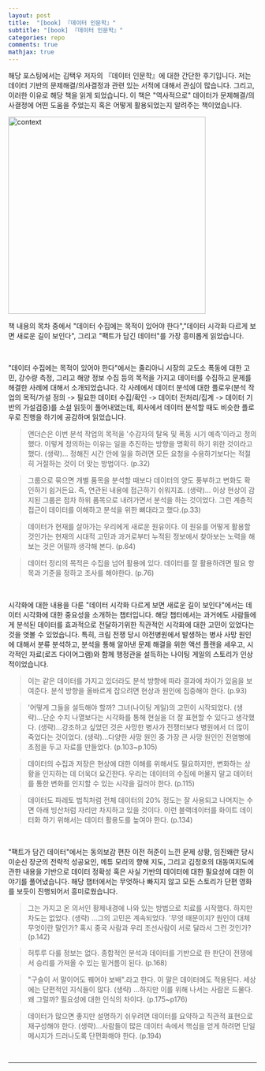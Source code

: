 ```yaml
---
layout: post
title:  "[book] 『데이터 인문학』"
subtitle: "[book] 『데이터 인문학』"
categories: repo
comments: true
mathjax: true
---
```


해당 포스팅에서는 김택우 저자의 『데이터 인문학』에 대한 간단한 후기입니다.
저는 데이터 기반의 문제해결/의사결정과 관련 있는 서적에 대해서 관심이 많습니다.
그리고, 이러한 이유로 해당 책을 읽게 되었습니다.
이 책은 "역사적으로" 데이터가 문제해결/의사결정에 어떤 도움을 주었는지 혹은 어떻게 활용되었는지 알려주는 책이었습니다.

<img width="400" alt="context" src="https://user-images.githubusercontent.com/53929665/180629582-24107768-1a37-491d-af67-8cd90dc108ba.jpg">

<br>

책 내용의 목차 중에서 "데이터 수집에는 목적이 있어야 한다","데이터 시각화 다르게 보면 새로운 길이 보인다", 그리고 "팩트가 담긴 데이터"를 가장 흥미롭게 읽었습니다.

<br>

"데이터 수집에는 목적이 있어야 한다"에서는 줄리아니 시장의 교도소 폭동에 대한 고민, 강수량 측정, 그리고 해양 정보 수집 등의 목적을 가지고 데이터를 수집하고 문제를 해결한 사례에 대해서 소개되었습니다.
각 사례에서 데이터 분석에 대한 플로우(분석 작업의 목적/가설 정의 -> 필요한 데이터 수집/확인 -> 데이터 전처리/집계 -> 데이터 기반의 가설검증)를 소설 읽듯이 풀어내었는데, 
회사에서 데이터 분석할 때도 비슷한 플로우로 진행을 하기에 공감하며 읽었습니다.

> 앤더슨은 이번 분석 작업의 목적을 '수감자의 탈옥 및 폭동 시기 예측'이라고 정의했다.
> 이렇게 정의하는 이유는 일을 추진하는 방향을 명확히 하기 위한 것이라고 했다.
> (생략)... 정해진 시간 안에 일을 하려면 모든 요청을 수용하기보다는 적절히 거절하는 것이 더 맞는 방법이다. (p.32)

> 그룹으로 묶으면 개별 품목을 분석할 때보다 데이터의 양도 풍부하고 변화도 확인하기 쉽거든요. 즉, 연관된 내용에 접근하기 쉬워지죠. 
> (생략)... 이상 현상이 감지된 그룹은 점차 하위 품목으로 내려가면서 분석을 하는 것이었다.
> 그런 계층적 접근이 데이터를 이해하고 분석을 위한 뼈대라고 했다.(p.33)

> 데이터가 현재를 살아가는 우리에게 새로운 원유이다. 
> 이 원유를 어떻게 활용할 것인가는 현재의 시대적 고민과 과거로부터 누적된 정보에서 찾아보는 노력을 해 보는 것은 어떨까 생각해 본다. (p.64)

> 데이터 정리의 목적은 수집을 넘어 활용에 있다.
> 데이터를 잘 활용하려면 필요 항목과 기준을 정하고 조사를 해야한다. (p.76)

<br>

시각화에 대한 내용을 다룬 "데이터 시각화 다르게 보면 새로운 길이 보인다"에서는 데이터 시각화에 대한 중요성을 소개하는 챕터입니다.
해당 챕터에서는 과거에도 사람들에게 분석된 데이터를 효과적으로 전달하기위한 직관적인 시각화에 대한 고민이 있었다는 것을 엿볼 수 있었습니다.
특히, 크림 전쟁 당시 야전병원에서 발생하는 병사 사망 원인에 대해서 분류 분석하고, 
분석을 통해 알아낸 문제 해결을 위한 액션 플랜을 세우고,
시각적인 자료(로즈 다이어그램)와 함께 행정관을 설득하는 나이팅 게일의 스토리가 인상적이었습니다.

> 이는 같은 데이터를 가지고 있더라도 분석 방향에 따라 결과에 차이가 있음을 보여준다. 분석 방향을 올바르게 잡으려면 현상과 원인에 집중해야 한다. (p.93)

> '어떻게 그들을 설득해야 할까? 그녀(나이팅 게일)의 고민이 시작되었다. 
> (생략)...단순 수치 나열보다는 시각화를 통해 현실을 더 잘 표현할 수 있다고 생각했다. 
> (생략)...강조하고 싶었던 것은 사망한 병사가 전쟁터보다 병원에서 더 많이 죽었다는 것이었다.
> (생략)...다양한 사망 원인 중 가장 큰 사망 원인인 전염병에 초점을 두고 자료를 만들었다. (p.103~p.105)

> 데이터의 수집과 저장은 현상에 대한 이해를 위해서도 필요하지만, 변화하는 상황을 인지하는 데 더욱더 요긴한다. 
> 우리는 데이터의 수집에 머물지 말고 데이터를 통한 변화를 인지할 수 있는 시각을 길러야 한다. (p.115)

> 데이터도 파레토 법칙처럼 전체 데이터의 20% 정도는 잘 사용되고 나머지는 수면 아래 빙산처럼 자리만 차지하고 있을 것이다. 
> 이런 블랙데이터를 화이트 데이터화 하기 위해서는 데이터 활용도를 높여야 한다. (p.134)

<br>

"팩트가 담긴 데이터"에서는 동의보감 편찬 이전 허준이 느낀 문제 상황, 임진왜란 당시 이순신 장군의 전략적 성공요인, 메튜 모리의 향해 지도, 그리고 김정호의 대동여지도에 관한 내용을 
기반으로 데이터 정확성 혹은 사실 기반의 데이터에 대한 필요성에 대한 이야기를 풀어냈습니다. 
해당 챕터에서는 무엇하나 빠지지 않고 모든 스토리가 단편 영화를 보듯이 진행되어서 흥미로웠습니다.

> 그는 가지고 온 의서인 황제내경에 나와 있는 방법으로 치료를 시작했다. 하지만 차도는 없었다. 
> (생략) ...그의 고민은 계속되었다. '무엇 때문이지? 원인이 대체 무엇이란 말인가? 혹시 중국 사람과 우리 조선사람이 서로 달라서 그런 것인가? (p.142)
 
> 허투루 다룰 정보는 없다. 종합적인 분석과 데이터를 기반으로 한 판단이 전쟁에서 승리를 가져올 수 있는 밑거름이 된다. (p.168) 

> "구슬이 서 말이어도 꿰어야 보배".라고 한다. 이 말은 데이터에도 적용된다.
> 세상에는 단편적인 지식들이 많다. 
> (생략) ...하지만 이를 위해 나서는 사람은 드물다. 왜 그럴까? 필요성에 대한 인식의 차이다. (p.175~p176)

> 데이터가 많으면 좋지만 설명하기 쉬우려면 데이터를 요약하고 직관적 표현으로 재구성해야 한다. 
> (생략)...사람들이 많은 데이터 속에서 핵심을 얻게 하려면 단일 메시지가 드러나도록 단편화해야 한다. (p.194)

<br>

---

